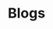 ---
title: "Blogs"
description: "Useful resources to learn more about Eclipse Cloud DevTools"
headline: "Blogs"
jumbotron_bg_class: "featured-jumbotron-sub-pages header-projects-bg-img"
icon: "file-text"
layout: "resources-sub-section"
weight: 5
hide_sidebar: true
---